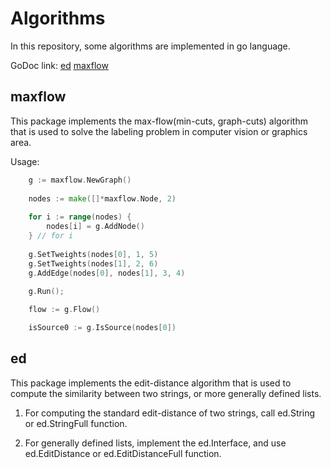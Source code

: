Algorithms
==========

In this repository, some algorithms are implemented in go language.

GoDoc link: [ed](http://godoc.org/github.com/daviddengcn/go-algs/ed) [maxflow](http://godoc.org/github.com/daviddengcn/go-algs/maxflow)

maxflow
-------

This package implements the max-flow(min-cuts, graph-cuts) algorithm that is used to solve the labeling problem in computer vision or graphics area.

Usage:
```go
    g := maxflow.NewGraph()
    
    nodes := make([]*maxflow.Node, 2)
    
    for i := range(nodes) {
        nodes[i] = g.AddNode()
    } // for i
    
    g.SetTweights(nodes[0], 1, 5)
    g.SetTweights(nodes[1], 2, 6)
    g.AddEdge(nodes[0], nodes[1], 3, 4)
    
    g.Run();

    flow := g.Flow()

    isSource0 := g.IsSource(nodes[0])
```

ed
--------

This package implements the edit-distance algorithm that is used to compute the similarity between two strings, or more generally defined lists.

1. For computing the standard edit-distance of two strings, call ed.String or ed.StringFull function.

1. For generally defined lists, implement the ed.Interface, and use ed.EditDistance or ed.EditDistanceFull function.
